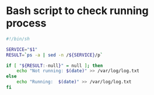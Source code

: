 # Bash script to check running process

```bash
#!/bin/sh

SERVICE="$1"
RESULT=`ps -a | sed -n /${SERVICE}/p`

if [ "${RESULT:-null}" = null ]; then
    echo "Not running: $(date)" >> /var/log/log.txt
else
    echo "Running:  $(date)" >> /var/log/log.txt
fi
```